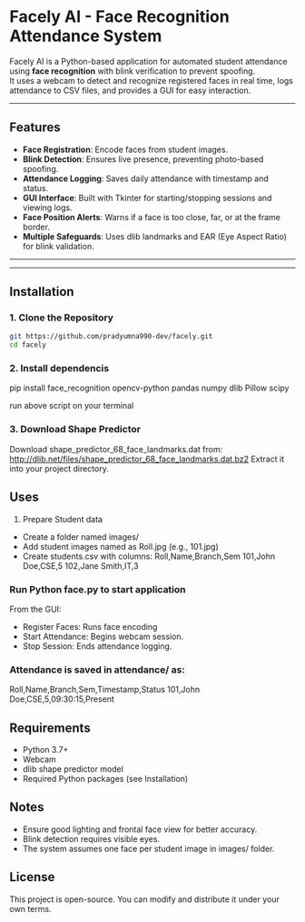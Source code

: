 # Facely AI - Face Recognition Attendance System

Facely AI is a Python-based application for automated student attendance using **face recognition** with blink verification to prevent spoofing.  
It uses a webcam to detect and recognize registered faces in real time, logs attendance to CSV files, and provides a GUI for easy interaction.

---

## Features

- **Face Registration**: Encode faces from student images.
- **Blink Detection**: Ensures live presence, preventing photo-based spoofing.
- **Attendance Logging**: Saves daily attendance with timestamp and status.
- **GUI Interface**: Built with Tkinter for starting/stopping sessions and viewing logs.
- **Face Position Alerts**: Warns if a face is too close, far, or at the frame border.
- **Multiple Safeguards**: Uses dlib landmarks and EAR (Eye Aspect Ratio) for blink validation.

---

---

## Installation

### 1. Clone the Repository

```bash
git https://github.com/pradyumna990-dev/facely.git
cd facely
```

### 2. Install dependencis

pip install face_recognition opencv-python pandas numpy dlib Pillow scipy

run above script on your terminal

### 3. Download Shape Predictor

Download shape_predictor_68_face_landmarks.dat from:
http://dlib.net/files/shape_predictor_68_face_landmarks.dat.bz2
Extract it into your project directory.

## Uses

1. Prepare Student data

- Create a folder named images/
- Add student images named as Roll.jpg (e.g., 101.jpg)
- Create students.csv with columns:
  Roll,Name,Branch,Sem
  101,John Doe,CSE,5
  102,Jane Smith,IT,3

### Run Python face.py to start application

From the GUI:

- Register Faces: Runs face encoding
- Start Attendance: Begins webcam session.
- Stop Session: Ends attendance logging.

### Attendance is saved in attendance/ as:

Roll,Name,Branch,Sem,Timestamp,Status
101,John Doe,CSE,5,09:30:15,Present

## Requirements

- Python 3.7+
- Webcam
- dlib shape predictor model
- Required Python packages (see Installation)

## Notes

- Ensure good lighting and frontal face view for better accuracy.
- Blink detection requires visible eyes.
- The system assumes one face per student image in images/ folder.

## License

This project is open-source. You can modify and distribute it under your own terms.
